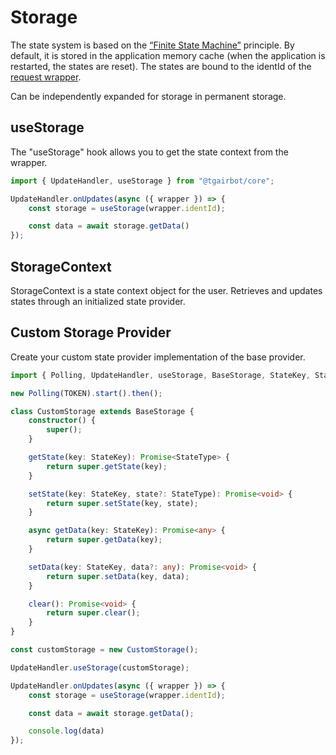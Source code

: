 # Storage
The state system is based on the [“Finite State Machine”](https://en.wikipedia.org/wiki/Finite-state_machine) principle. By default, it is stored in the application memory cache (when the application is restarted, the states are reset).
The states are bound to the identId of the [request wrapper](https://github.com/tgairbot/core/wiki/Wrapper).

Can be independently expanded for storage in permanent storage.

## useStorage
The "useStorage" hook allows you to get the state context from the wrapper.

```typescript
import { UpdateHandler, useStorage } from "@tgairbot/core";

UpdateHandler.onUpdates(async ({ wrapper }) => {
    const storage = useStorage(wrapper.identId);

    const data = await storage.getData()
});
```

## StorageContext
StorageContext is a state context object for the user. Retrieves and updates states through an initialized state provider.

## Custom Storage Provider
Create your custom state provider implementation of the base provider.

```typescript
import { Polling, UpdateHandler, useStorage, BaseStorage, StateKey, StateType } from "@tgairbot/core";

new Polling(TOKEN).start().then();

class CustomStorage extends BaseStorage {
    constructor() {
        super();
    }

    getState(key: StateKey): Promise<StateType> {
        return super.getState(key);
    }

    setState(key: StateKey, state?: StateType): Promise<void> {
        return super.setState(key, state);
    }

    async getData(key: StateKey): Promise<any> {
        return super.getData(key);
    }

    setData(key: StateKey, data?: any): Promise<void> {
        return super.setData(key, data);
    }

    clear(): Promise<void> {
        return super.clear();
    }
}

const customStorage = new CustomStorage();

UpdateHandler.useStorage(customStorage);

UpdateHandler.onUpdates(async ({ wrapper }) => {
    const storage = useStorage(wrapper.identId);

    const data = await storage.getData();

    console.log(data)
});
```